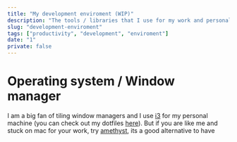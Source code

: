 ```yaml
---
title: "My development enviroment (WIP)"
description: "The tools / libraries that I use for my work and personal projects"
slug: "development-enviroment"
tags: ["productivity", "development", "enviroment"]
date: "1"
private: false
---
```



# Operating system / Window manager
I am a big fan of tiling window managers and I use [i3](https://i3wm.org/) for my personal machine (you can check out my dotfiles [here](https://github.com/vanshajg/dotfiles)). But if you are like me and 
stuck on mac for your work, try [amethyst](https://github.com/ianyh/Amethyst), its a good alternative to have 